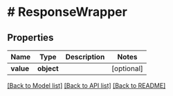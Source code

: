 # # ResponseWrapper

## Properties

Name | Type | Description | Notes
------------ | ------------- | ------------- | -------------
**value** | **object** |  | [optional]

[[Back to Model list]](../../README.md#models) [[Back to API list]](../../README.md#endpoints) [[Back to README]](../../README.md)
